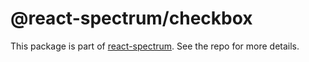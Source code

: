 # @react-spectrum/checkbox

This package is part of [react-spectrum](https://github.com/adobe/react-spectrum). See the repo for more details.
